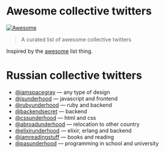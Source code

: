 # Awesome collective twitters

[![Awesome][awesome-image]][awesome-url]

> A curated list of awesome collective twitters

Inspired by the [awesome][awesome-url] list thing.

# Russian collective twitters

* [@iamspacegray](https://twitter.com/iamspacegray) — any type of design
* [@jsunderhood](https://twitter.com/jsunderhood) — javascript and frontend
* [@rubyunderhood](https://twitter.com/rubyunderhood) — ruby and backend
* [@backendsecret](https://twitter.com/backendsecret) — backend
* [@cssunderhood](https://twitter.com/cssunderhood) — html and css
* [@abroadunderhood](https://twitter.com/abroadunderhood) — relocation to other country
* [@elixirunderhood](https://twitter.com/elixirunderhood) — elixir, erlang and backend
* [@iamreadingstuff](https://twitter.com/iamreadingstuff) — books and reading
* [@pasunderhood](https://twitter.com/pasunderhood) — programming in school and university

[awesome-url]: https://github.com/sindresorhus/awesome
[awesome-image]: https://cdn.rawgit.com/sindresorhus/awesome/d7305f38d29fed78fa85652e3a63e154dd8e8829/media/badge.svg
